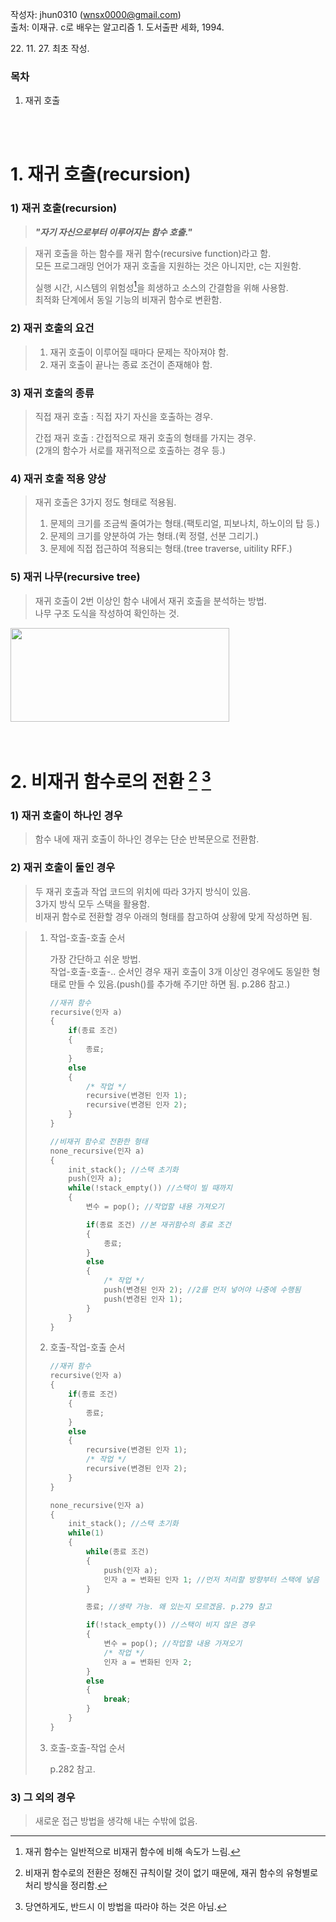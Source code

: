 작성자: jhun0310 (wnsx0000@gmail.com)<br>
출처: 이재규. c로 배우는 알고리즘 1. 도서출판 세화, 1994.

22\. 11\. 27\. 최초 작성.

### 목차
1. 재귀 호출

<br>
<br>

# 1. 재귀 호출(recursion)

### 1) 재귀 호출(recursion)

> ***"자기 자신으로부터 이루어지는 함수 호출."***

> 재귀 호출을 하는 함수를 재귀 함수(recursive function)라고 함.<br>
> 모든 프로그래밍 언어가 재귀 호출을 지원하는 것은 아니지만, c는 지원함.
>
> 실행 시간, 시스템의 위험성[^1-1]을 희생하고 소스의 간결함을 위해 사용함.<br>
> 최적화 단계에서 동일 기능의 비재귀 함수로 변환함.

### 2) 재귀 호출의 요건

> 1. 재귀 호출이 이루어질 때마다 문제는 작아져야 함.
> 2. 재귀 호출이 끝나는 종료 조건이 존재해야 함.

### 3) 재귀 호출의 종류

> 직접 재귀 호출 : 직접 자기 자신을 호출하는 경우.<br>
>
> 간접 재귀 호출 : 간접적으로 재귀 호출의 형태를 가지는 경우.<br>
> (2개의 함수가 서로를 재귀적으로 호출하는 경우 등.)

### 4) 재귀 호출 적용 양상

> 재귀 호출은 3가지 정도 형태로 적용됨.<br>
> 1. 문제의 크기를 조금씩 줄여가는 형태.(팩토리얼, 피보나치, 하노이의 탑 등.)
> 2. 문제의 크기를 양분하여 가는 형태.(퀵 정렬, 선분 그리기.)
> 3. 문제에 직접 접근하여 적용되는 형태.(tree traverse, uitility RFF.)

### 5) 재귀 나무(recursive tree)

> 재귀 호출이 2번 이상인 함수 내에서 재귀 호출을 분석하는 방법.<br>
> 나무 구조 도식을 작성하여 확인하는 것.

<img src="https://i.stack.imgur.com/QVSdv.png" width="350" height="150" />

<br>
<br>
<br>

# 2. 비재귀 함수로의 전환 [^2-1] [^2-2]

### 1) 재귀 호출이 하나인 경우

> 함수 내에 재귀 호출이 하나인 경우는 단순 반복문으로 전환함.

### 2) 재귀 호출이 둘인 경우

> 두 재귀 호출과 작업 코드의 위치에 따라 3가지 방식이 있음.<br>
> 3가지 방식 모두 스택을 활용함.<br>
> 비재귀 함수로 전환할 경우 아래의 형태를 참고하여 상황에 맞게 작성하면 됨.

> 1. 작업-호출-호출 순서
>
>    가장 간단하고 쉬운 방법.<br>
>    작업-호출-호출-.. 순서인 경우 재귀 호출이 3개 이상인 경우에도 동일한 형태로 만들 수 있음.(push()를 추가해 주기만 하면 됨. p.286 참고.)
>
>    ```c
>    //재귀 함수
>    recursive(인자 a)
>    {
>        if(종료 조건)
>        {
>            종료;
>        }
>        else
>        {
>            /* 작업 */
>            recursive(변경된 인자 1);
>            recursive(변경된 인자 2);
>        }
>    }
>    ```
>
>    ```c
>    //비재귀 함수로 전환한 형태
>    none_recursive(인자 a)
>    {
>        init_stack(); //스택 초기화
>        push(인자 a);
>        while(!stack_empty()) //스택이 빌 때까지
>        {
>            변수 = pop(); //작업할 내용 가져오기
>    
>            if(종료 조건) //본 재귀함수의 종료 조건
>            {
>                종료;
>            }
>            else
>            {
>                /* 작업 */
>                push(변경된 인자 2); //2를 먼저 넣어야 나중에 수행됨
>                push(변경된 인자 1);
>            }
>        }
>    }
>    ```
>
> 2. 호출-작업-호출 순서
>
>    ```c
>    //재귀 함수
>    recursive(인자 a)
>    {
>        if(종료 조건)
>        {
>            종료;
>        }
>        else
>        {
>            recursive(변경된 인자 1);
>            /* 작업 */
>            recursive(변경된 인자 2);
>        }
>    }
>    ```
>
>    ```c
>    none_recursive(인자 a)
>    {
>        init_stack(); //스택 초기화
>        while(1)
>        {
>            while(종료 조건)
>            {
>                push(인자 a);
>                인자 a = 변화된 인자 1; //먼저 처리할 방향부터 스택에 넣음
>            }
>
>            종료; //생략 가능. 왜 있는지 모르겠음. p.279 참고
>    
>            if(!stack_empty()) //스택이 비지 않은 경우
>            {
>                변수 = pop(); //작업할 내용 가져오기
>                /* 작업 */
>                인자 a = 변화된 인자 2;
>            }
>            else
>            {
>                break;
>            }
>        }
>    }
>    ```
>
> 3. 호출-호출-작업 순서
>
>    p.282 참고.

### 3) 그 외의 경우

> 새로운 접근 방법을 생각해 내는 수밖에 없음.








[^1-1]: 재귀 함수는 일반적으로 비재귀 함수에 비해 속도가 느림.
[^2-1]: 비재귀 함수로의 전환은 정해진 규칙이랄 것이 없기 때문에, 재귀 함수의 유형별로 처리 방식을 정리함.
[^2-2]: 당연하게도, 반드시 이 방법을 따라야 하는 것은 아님.